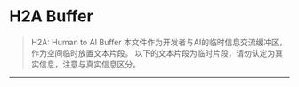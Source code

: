 # H2A Buffer

> H2A: Human to AI Buffer
> 本文件作为开发者与AI的临时信息交流缓冲区，作为空间临时放置文本片段。
> 以下的文本片段为临时片段，请勿认定为真实信息，注意与真实信息区分。

---

```markdown





```
